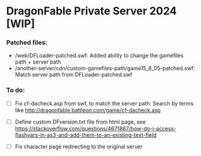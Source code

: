 # DragonFable Private Server 2024 [WIP]

### Patched files:

- /web/DFLoader-patched.swf: Added ability to change the gamefiles path + server path
- /another-server/cdn/custom-gamefiles-path/game15_8_05-patched.swf: Match server path from DFLoader-patched.swf

### To do:

- [ ] Fix cf-dacheck.asp from swf, to match the server path. Search by terms like http://dragonfable.battleon.com/game/cf-dacheck.asp
- [ ] Define custom DFversion.txt file from html page, see https://stackoverflow.com/questions/4671867/how-do-i-access-flashvars-in-as3-and-add-them-to-an-existing-text-field
- [ ] Fix character page redirecting to the original server


